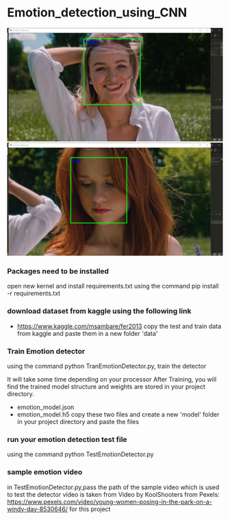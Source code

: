 # Emotion_detection_using_CNN

![Screenshot](emotion1.png)
![Screenshot](emotion2.png)

### Packages need to be installed
open new kernel and install requirements.txt using the command pip install -r requirements.txt

### download dataset from kaggle using the following link
- https://www.kaggle.com/msambare/fer2013
copy the test and train data from kaggle and paste them in a new folder 'data'

### Train Emotion detector
using the command python TranEmotionDetector.py, train the detector

It will take some time depending on your processor
After Training, you will find the trained model structure and weights are stored in your project directory.
- emotion_model.json
- emotion_model.h5
copy these two files and create a new 'model' folder in your project directory and paste the files

### run your emotion detection test file
using the command python TestEmotionDetector.py

### sample emotion video
in TestEmotionDetector.py,pass the path of the sample video which is used to test the detector
video is taken from Video by KoolShooters from Pexels: https://www.pexels.com/video/young-women-posing-in-the-park-on-a-windy-day-8530646/ for this project 
